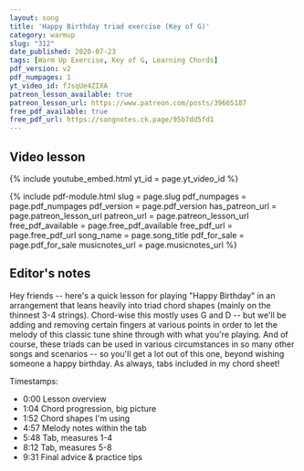 ```yaml
---
layout: song
title: 'Happy Birthday triad exercise (Key of G)'
category: warmup
slug: "312"
date_published: 2020-07-23
tags: [Warm Up Exercise, Key of G, Learning Chords]
pdf_version: v2
pdf_numpages: 1
yt_video_id: fJsqUe4ZIXA
patreon_lesson_available: true
patreon_lesson_url: https://www.patreon.com/posts/39665187
free_pdf_available: true
free_pdf_url: https://songnotes.ck.page/95b7dd5fd1
---
```


## Video lesson

{% include youtube_embed.html yt_id = page.yt_video_id %}

{% include pdf-module.html slug = page.slug pdf_numpages = page.pdf_numpages pdf_version = page.pdf_version has_patreon_url = page.patreon_lesson_url patreon_url = page.patreon_lesson_url free_pdf_available = page.free_pdf_available free_pdf_url = page.free_pdf_url song_name = page.song_title pdf_for_sale = page.pdf_for_sale musicnotes_url = page.musicnotes_url %}

## Editor's notes

Hey friends -- here's a quick lesson for playing "Happy Birthday" in an arrangement that leans heavily into triad chord shapes (mainly on the thinnest 3-4 strings). Chord-wise this mostly uses G and D -- but we'll be adding and removing certain fingers at various points in order to let the melody of this classic tune shine through with what you're playing. And of course, these triads can be used in various circumstances in so many other songs and scenarios -- so you'll get a lot out of this one, beyond wishing someone a happy birthday. As always, tabs included in my chord sheet!

Timestamps:

- 0:00 Lesson overview
- 1:04 Chord progression, big picture
- 1:52 Chord shapes I'm using
- 4:57 Melody notes within the tab
- 5:48 Tab, measures 1-4
- 8:12 Tab, measures 5-8
- 9:31 Final advice & practice tips
